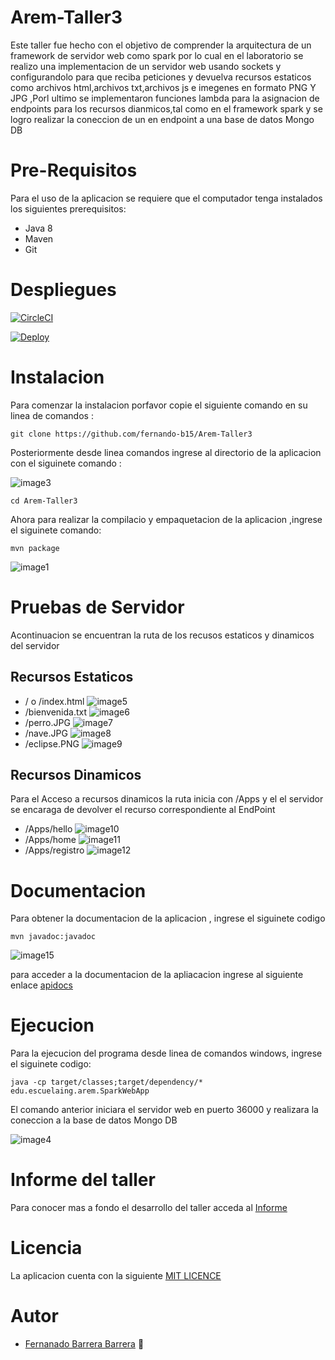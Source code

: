 # Arem-Taller3

Este taller fue hecho con el objetivo de comprender la arquitectura de un framework de servidor web como spark por lo cual en el laboratorio se realizo una implementacion de un servidor web usando sockets y configurandolo para que reciba peticiones y devuelva recursos estaticos como archivos html,archivos txt,archivos js e imegenes en formato PNG Y JPG ,Porl ultimo se implementaron funciones lambda para la asignacion de endpoints para los recursos dianmicos,tal como en el framework spark y se logro realizar la coneccion de un en endpoint a una base de datos Mongo DB


# Pre-Requisitos

Para el uso de la aplicacion se requiere que el computador tenga instalados los siguientes prerequisitos:

   * Java 8
   * Maven
   * Git
   
# Despliegues

[![CircleCI](https://circleci.com/gh/fernando-b15/Arem-Taller3.svg?style=svg&circle-token=6dbdf7146391b3d5921881925c34523e20092bef)](https://app.circleci.com/pipelines/github/fernando-b15/Arem-Taller3/1/workflows/afeafaa5-537b-4c3d-a117-cc2ae1505cf1)

[![Deploy](https://www.herokucdn.com/deploy/button.svg)](https://arem-taller3.herokuapp.com/)

# Instalacion

Para comenzar la instalacion porfavor copie el siguiente comando en su linea de comandos :

~~~
git clone https://github.com/fernando-b15/Arem-Taller3
~~~

Posteriormente desde linea comandos ingrese al directorio de la aplicacion con el siguinete comando :

![image3](https://github.com/fernando-b15/Arem-Taller3/blob/master/img/clone.PNG)

~~~
cd Arem-Taller3
~~~

Ahora para realizar la compilacio y empaquetacion de la aplicacion ,ingrese el siguinete comando:

~~~
mvn package
~~~

![image1](https://github.com/fernando-b15/Arem-Taller3/blob/master/img/package.PNG)

# Pruebas de Servidor

Acontinuacion se encuentran la ruta de los recusos estaticos y dinamicos del servidor

## Recursos Estaticos

  * / o /index.html
  ![image5](https://github.com/fernando-b15/Arem-Taller3/blob/master/img/estatico1.PNG)
  * /bienvenida.txt
  ![image6](https://github.com/fernando-b15/Arem-Taller3/blob/master/img/estatico2.PNG)
  * /perro.JPG
   ![image7](https://github.com/fernando-b15/Arem-Taller3/blob/master/img/estatico5.PNG)
  * /nave.JPG
   ![image8](https://github.com/fernando-b15/Arem-Taller3/blob/master/img/estatico3.PNG)
  * /eclipse.PNG
  ![image9](https://github.com/fernando-b15/Arem-Taller3/blob/master/img/estatico4.PNG)

## Recursos Dinamicos 
Para el Acceso  a recursos dinamicos la ruta inicia con /Apps y el el servidor se encaraga de devolver el recurso correspondiente al EndPoint
  * /Apps/hello
  ![image10](https://github.com/fernando-b15/Arem-Taller3/blob/master/img/dinamico1.PNG)
  * /Apps/home
  ![image11](https://github.com/fernando-b15/Arem-Taller3/blob/master/img/dinamico2.PNG)
  * /Apps/registro
   ![image12](https://github.com/fernando-b15/Arem-Taller3/blob/master/img/dinamico3.PNG)

# Documentacion

Para obtener la documentacion de la aplicacion , ingrese el siguinete codigo

~~~
mvn javadoc:javadoc
~~~

![image15](https://github.com/fernando-b15/Arem-Taller3/blob/master/img/javadoc.PNG)

para acceder a la documentacion de la apliacacion ingrese al siguiente enlace [apidocs](https://github.com/fernando-b15/Arem-Taller2/tree/master/apidocs) 

# Ejecucion

Para la ejecucion del programa desde linea de comandos windows, ingrese el siguinete codigo:

~~~
java -cp target/classes;target/dependency/* edu.escuelaing.arem.SparkWebApp
~~~

El comando anterior iniciara el servidor web en puerto 36000 y realizara la coneccion a la base de datos Mongo DB

![image4](https://github.com/fernando-b15/Arem-Taller3/blob/master/img/run.PNG)


# Informe del taller

Para conocer mas a fondo el desarrollo del taller acceda al [Informe](https://github.com/fernando-b15/Arem-Taller3/blob/master/Arem_Taller3.pdf)

# Licencia

La aplicacion cuenta con la siguiente [MIT LICENCE](https://github.com/fernando-b15/Arem-Taller3/blob/master/LICENSE) 

# Autor

   * [Fernanado Barrera Barrera](https://github.com/fernando-b15) :guitar:

